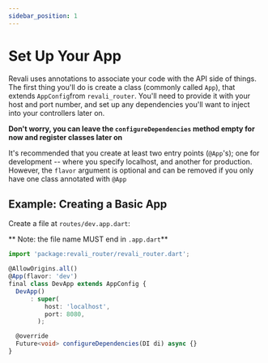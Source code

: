 ```yaml
---
sidebar_position: 1
---
```


# Set Up Your App

Revali uses annotations to associate your code with the API side of things. The first thing you'll do is create a class (commonly called `App`), that extends `AppConfig`from `revali_router`. You'll need to provide it with your host and port number, and set up any dependencies you'll want to inject into your controllers later on.

**Don't worry, you can leave the `configureDependencies` method empty for now and register classes later on**

It's recommended that you create at least two entry points (`@App`'s); one for development -- where you specify localhost, and another for production. However, the `flavor` argument is optional and can be removed if you only have one class annotated with `@App`

## Example: Creating a Basic App

Create a file at `routes/dev.app.dart`:

** Note: the file name MUST end in `.app.dart`**

```ts title="routes/dev.app.dart"
import 'package:revali_router/revali_router.dart';

@AllowOrigins.all()
@App(flavor: 'dev')
final class DevApp extends AppConfig {
  DevApp()
      : super(
          host: 'localhost',
          port: 8080,
        );

  @override
  Future<void> configureDependencies(DI di) async {}
}
```
